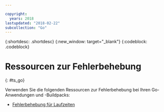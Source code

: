 ```yaml
---

copyright:
  years: 2018
lastupdated: "2018-02-22"
subcollection: "Go"
---
```


{:shortdesc: .shortdesc}
{:new_window: target="_blank"}
{:codeblock: .codeblock}

# Ressourcen zur Fehlerbehebung
{: #ts_go}

Verwenden Sie die folgenden Ressourcen zur Fehlerbehebung bei Ihren Go-Anwendungen und -Buildpacks:

* [Fehlerbehebung für Laufzeiten](docs/runtimes-common/ts_runtimes.html#runtimes)
